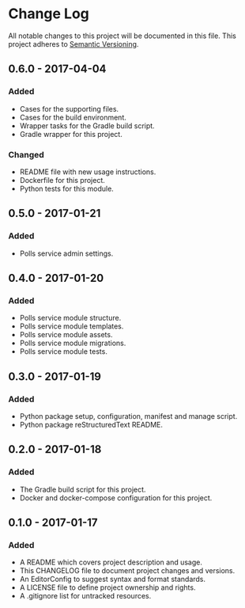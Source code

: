 # Change Log

All notable changes to this project will be documented in this file. This
project adheres to [Semantic Versioning](http://semver.org).

## 0.6.0 - 2017-04-04

### Added

  - Cases for the supporting files.
  - Cases for the build environment.
  - Wrapper tasks for the Gradle build script.
  - Gradle wrapper for this project.

### Changed

  - README file with new usage instructions.
  - Dockerfile for this project.
  - Python tests for this module.

## 0.5.0 - 2017-01-21

### Added

  - Polls service admin settings.

## 0.4.0 - 2017-01-20

### Added

  - Polls service module structure.
  - Polls service module templates.
  - Polls service module assets.
  - Polls service module migrations.
  - Polls service module tests.

## 0.3.0 - 2017-01-19

### Added

  - Python package setup, configuration, manifest and manage script.
  - Python package reStructuredText README.

## 0.2.0 - 2017-01-18

### Added

  - The Gradle build script for this project.
  - Docker and docker-compose configuration for this project.

## 0.1.0 - 2017-01-17

### Added

  - A README which covers project description and usage.
  - This CHANGELOG file to document project changes and versions.
  - An EditorConfig to suggest syntax and format standards.
  - A LICENSE file to define project ownership and rights.
  - A .gitignore list for untracked resources.
